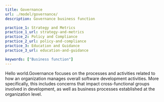 ```yaml
---
title: Governance
url: ./model/governance/
description: Governance business function

practice_1: Strategy and Metrics
practice_1_url: strategy-and-metrics
practice_2: Policy and Compliance
practice_2_url: policy-and-compliance
practice_3: Education and Guidance
practice_3_url: education-and-guidance

keywords: ["Business function"]
---
```


Hello world.Governance focuses on the processes and activities related to how an organization manages overall software development activities. More specifically, this includes concerns that impact cross-functional groups involved in development, as well as business processes established at the organization level.

